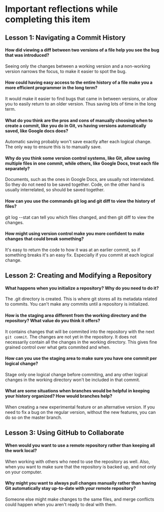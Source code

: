 # Important reflections while completing this item

## Lesson 1: Navigating a Commit History

#### How did viewing a diff between two versions of a file help you see the bug that was introduced?

Seeing only the changes between a working version and a non-working version
narrows the focus, to make it easier to spot the bug.

#### How could having easy access to the entire history of a file make you a more efficient programmer in the long term?

It would make it easier to find bugs that came in between versions, or allow you
to easily return to an older version. Thus saving lots of time in the long term.

#### What do you think are the pros and cons of manually choosing when to create a commit, like you do in Git, vs having versions automatically saved, like Google docs does?

Automatic saving probably won't save exactly after each logical change. The only
way to ensure this is to manually save.

#### Why do you think some version control systems, like Git, allow saving multiple files in one commit, while others, like Google Docs, treat each file separately?

Documents, such as the ones in Google Docs, are usually not interrelated. So
they do not need to be saved together. Code, on the other hand is usually
interrelated, so should be saved together.

#### How can you use the commands git log and git diff to view the history of files?

git log --stat can tell you which files changed, and then git diff to view the changes.

#### How might using version control make you more confident to make changes that could break something?

It's easy to return the code to how it was at an earlier commit, so if something
breaks it's an easy fix. Especially if you commit at each logical change.

## Lesson 2: Creating and Modifying a Repository

#### What happens when you initialize a repository? Why do you need to do it?

The .git directory is created. This is where git stores all its metadata related
to commits. You can't make any commits until a repository is initialized.

#### How is the staging area different from the working directory and the repository? What value do you think it offers?

It contains changes that will be commited into the repository with the next
`git commit`. The changes are not yet in the repository. It does not necessarily
contain all the changes in the working directory. This gives fine grained
control over what gets commited and when.

#### How can you use the staging area to make sure you have one commit per logical change?

Stage only one logical change before commiting, and any other logical changes in
the working directory won't be included in that commit.

#### What are some situations when branches would be helpful in keeping your history organized? How would branches help?

When creating a new experimental feature or an alternative version. If you need
to fix a bug on the regular version, without the new features, you can do so on
the master branch.

## Lesson 3: Using GitHub to Collaborate

#### When would you want to use a remote repository rather than keeping all the work local?

When working with others who need to use the repository as well. Also, when you want to make
sure that the repository is backed up, and not only on your computer.

#### Why might you want to always pull changes manually rather than having Git automatically stay up-to-date with your remote repository?

Someone else might make changes to the same files, and merge conflicts could happen when
you aren't ready to deal with them.
